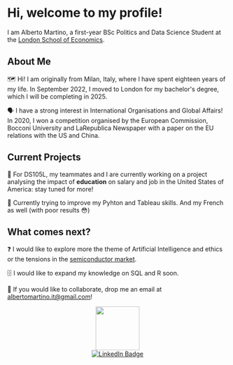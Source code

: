 # Hi, welcome to my profile!

I am Alberto Martino, a first-year BSc Politics and Data Science Student at the [London School of Economics](lse.ac.uk).

## About Me

🗺️ Hi! I am originally from Milan, Italy, where I have spent eighteen years of my life. In September 2022, I moved to London for my bachelor's degree, which I will be completing in 2025. 

🗣️ I have a strong interest in International Organisations and Global Affairs! In 2020, I won a competition organised by the European Commission, Bocconi University and LaRepublica Newspaper with a paper on the EU relations with the US and China.

## Current Projects

💸 For DS105L, my teammates and I are currently working on a project analysing the impact of **education** on salary and job in the United States of America: stay tuned for more!

🐍 Currently trying to improve my Pyhton and Tableau skills. And my French as well (with poor results 😳)

## What comes next?

❓ I would like to explore more the theme of Artificial Intelligence and ethics or the tensions in the [semiconductor market](https://www.bbc.com/news/business-63995570).

🗄️ I would like to expand my knowledge on SQL and R soon. 

🤝 If you would like to collaborate, drop me an email at [albertomartino.it@gmail.com](mailto:albertomartino.it@gmail.com)!

<div id="header" align="center">
  <img src="https://media.giphy.com/media/LaVp0AyqR5bGsC5Cbm/giphy.gif" width="100"/>
</div>
<div id="badges" align="center">
  <a href="https://www.linkedin.com/in/alberto-martino-65494720b/">
    <img src="https://img.shields.io/badge/LinkedIn-blue?style=for-the-badge&logo=linkedin&logoColor=white" alt="LinkedIn Badge"/>
  </a>
</div>
<!--
**amartino1-lse/amartino1-lse** is a ✨ _special_ ✨ repository because its `README.md` (this file) appears on your GitHub profile.

Here are some ideas to get you started:

- 🔭 I’m currently working on ...
- 🌱 I’m currently learning ...
- 👯 I’m looking to collaborate on ...
- 🤔 I’m looking for help with ...
- 💬 Ask me about ...
- 📫 How to reach me: ...
- 😄 Pronouns: ...
- ⚡ Fun fact: ...
-->
